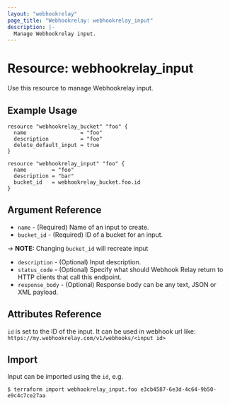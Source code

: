 ```yaml
---
layout: "webhookrelay"
page_title: "Webhookrelay: webhookrelay_input"
description: |-
  Manage Webhookrelay input.
---
```


# Resource: webhookrelay_input

Use this resource to manage Webhookrelay input.

## Example Usage

```hcl
resource "webhookrelay_bucket" "foo" {
  name                 = "foo"
  description          = "foo"
  delete_default_input = true
}

resource "webhookrelay_input" "foo" {
  name        = "foo"
  description = "bar"
  bucket_id   = webhookrelay_bucket.foo.id
}
```

## Argument Reference

* `name` - (Required) Name of an input to create.
* `bucket_id` - (Required) ID of a bucket for an input.

-> **NOTE:** Changing `bucket_id` will recreate input

* `description` - (Optional) Input description.
* `status_code` - (Optional) Specify what should Webhook Relay return to HTTP clients that call this endpoint.
* `response_body` - (Optional) Response body can be any text, JSON or XML payload.

## Attributes Reference

`id` is set to the ID of the input. It can be used in webhook url like: `https://my.webhookrelay.com/v1/webhooks/<input id>`

## Import

Input can be imported using the `id`, e.g.

```
$ terraform import webhookrelay_input.foo e3cb4587-6e3d-4c64-9b50-e9c4c7ce27aa
```
